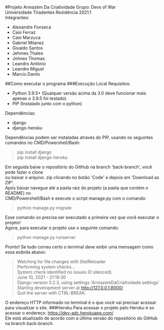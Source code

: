 #Projeto Armazém Da Criatividade
Grupo: Devs of War <br> 
Universidade Tiradentes Residência 2021.1 <br>
Integrantes:
* Alexandre Fonseca
* Caio Ferraz
* Caio Marzuca
* Gabriel Milanez  
* Givaldo Santos
* Jehmes Thales
* Johnes Thomas
* Leandro Antônio
* Leandro Miguel
* Marcio Danilo

##Como executar o programa
###Execução Local
Requisitos:
* Python 3.9.5+ (Qualquer versão acima da 3.0 deve funcionar mais apenas o 3.9.5 foi testado)
* PIP (Instalado junto com o python)

Dependências:
* django
* django-heroku

Dependências podem ser instaladas através do PIP, usando os seguintes comandos no CMD/Powershell/Bash:
> pip install django <br>
> pip install django-heroku

Em seguida baixe o repositório do GitHub na branch 'back-branch', você pode fazer o clone <br> 
ou baixar o arquivo .zip clicando no botão 'Code' e depois em 'Download as ZIP'. <br>
Após baixar navegue até a pasta raiz do projeto (a pasta que contém o README) no <br> 
CMD/Powershell/Bash e execute o script manage.py com o comando:
> python manage.py migrate

Esse comando so precisa ser executado a primeira vez que você executar o projeto! <br>
Agora, para executar o projeto use o seguinte comando:
> python manage.py runserver

Pronto! Se tudo correu certo o terminal deve exibir uma mensagem como essa exibida abaixo:
> Watching for file changes with StatReloader <br>
> Performing system checks... <br>
> System check identified no issues (0 silenced). <br>
> June 10, 2021 - 21:19:30 <br>
> Django version 3.2.3, using settings 'ArmazemDaCriatividade.settings' <br>
> Starting development server at http://127.0.0.1:8000/ <br>
> Quit the server with CTRL-BREAK. <br>

O endereço HTTP informado no terminal é o que você vai precisar acessar para visualizar o site.
###Heroku
Para acessar o projeto pelo Heroku é so acessar o endereço: https://dev-adc.herokuapp.com/ <br>
Ele está atualizado de acordo com a última versão do repositório do GitHub na branch back-branch.
